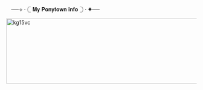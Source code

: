 ㅤ──⟢ · 𓊆 𝐌𝐲 𝐏𝐨𝐧𝐲𝐭𝐨𝐰𝐧 𝐢𝐧𝐟𝐨 𓊇 · ✦──


<img width="1281" height="174" alt="kg15vc" src="https://github.com/user-attachments/assets/70e11178-b27a-4680-b5de-157d5c25b01d"/>



